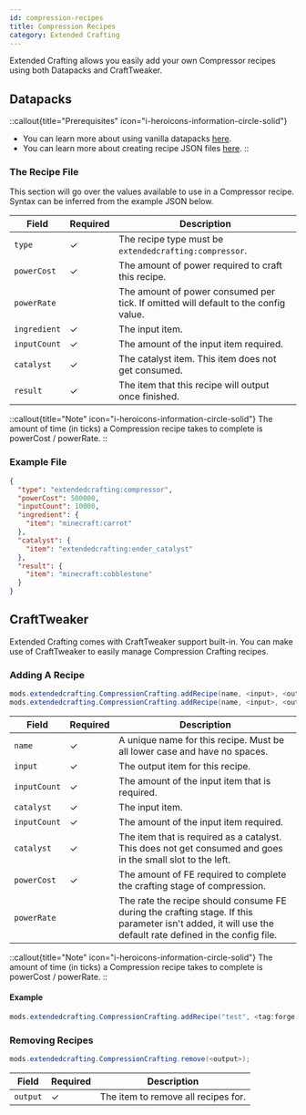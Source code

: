 ```yaml
---
id: compression-recipes
title: Compression Recipes
category: Extended Crafting
---
```


Extended Crafting allows you easily add your own Compressor recipes using both Datapacks and CraftTweaker.

## Datapacks

::callout{title="Prerequisites" icon="i-heroicons-information-circle-solid"}
- You can learn more about using vanilla datapacks <a href="https://minecraft.gamepedia.com/Data_pack" target="_blank">here</a>.
- You can learn more about creating recipe JSON files <a href="https://minecraft.gamepedia.com/Recipe" target="_blank">here</a>.
::

### The Recipe File

This section will go over the values available to use in a Compressor recipe. Syntax can be inferred from the example JSON below.

| Field        | Required | Description                                                                         |
|--------------|----------|-------------------------------------------------------------------------------------|
| `type`       | ✓        | The recipe type must be `extendedcrafting:compressor`.                              |
| `powerCost`  | ✓        | The amount of power required to craft this recipe.                                  |
| `powerRate`  |          | The amount of power consumed per tick. If omitted will default to the config value. |
| `ingredient` | ✓        | The input item.                                                                     |
| `inputCount` | ✓        | The amount of the input item required.                                              |
| `catalyst`   | ✓        | The catalyst item. This item does not get consumed.                                 |
| `result`     | ✓        | The item that this recipe will output once finished.                                |

::callout{title="Note" icon="i-heroicons-information-circle-solid"}
The amount of time (in ticks) a Compression recipe takes to complete is powerCost / powerRate.
::

### Example File

```json
{
  "type": "extendedcrafting:compressor",
  "powerCost": 500000,
  "inputCount": 10000,
  "ingredient": {
    "item": "minecraft:carrot"
  },
  "catalyst": {
    "item": "extendedcrafting:ender_catalyst"
  },
  "result": {
    "item": "minecraft:cobblestone"
  }
}
```

## CraftTweaker

Extended Crafting comes with CraftTweaker support built-in. You can make use of CraftTweaker to easily manage Compression Crafting recipes.

### Adding A Recipe

```java
mods.extendedcrafting.CompressionCrafting.addRecipe(name, <input>, <output>, inputCount, <catalyst>, powerCost);    
mods.extendedcrafting.CompressionCrafting.addRecipe(name, <input>, <output>, inputCount, <catalyst>, powerCost, powerRate);
```

| Field        | Required | Description                                                                                                                                               |
|--------------|----------|-----------------------------------------------------------------------------------------------------------------------------------------------------------|
| `name`       | ✓        | A unique name for this recipe. Must be all lower case and have no spaces.                                                                                 |
| `input`      | ✓        | The output item for this recipe.                                                                                                                          |
| `inputCount` | ✓        | The amount of the input item that is required.                                                                                                            |
| `catalyst`   | ✓        | The input item.                                                                                                                                           |
| `inputCount` | ✓        | The amount of the input item required.                                                                                                                    |
| `catalyst`   | ✓        | The item that is required as a catalyst. This does not get consumed and goes in the small slot to the left.                                               |
| `powerCost`  | ✓        | The amount of FE required to complete the crafting stage of compression.                                                                                  |
| `powerRate`  |          | The rate the recipe should consume FE during the crafting stage.  If this parameter isn't added, it will use the default rate defined in the config file. |

::callout{title="Note" icon="i-heroicons-information-circle-solid"}
The amount of time (in ticks) a Compression recipe takes to complete is powerCost / powerRate.
::

#### Example

```java
mods.extendedcrafting.CompressionCrafting.addRecipe("test", <tag:forge:ingots/iron>, <item:minecraft:apple>, 50000, <tag:forge:ingots/gold>, 2000000, 200);
```

### Removing Recipes

```java
mods.extendedcrafting.CompressionCrafting.remove(<output>);
```

| Field    | Required | Description                         |
|----------|----------|-------------------------------------|
| `output` | ✓        | The item to remove all recipes for. |
